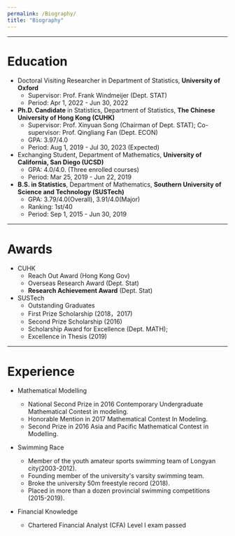 ```yaml
---
permalink: /Biography/
title: "Biography"
---
```

- - -
# Education

- Doctoral Visiting Researcher in Department of Statistics, **University of Oxford**
  - Supervisor: Prof. Frank Windmeijer (Dept. STAT)
  - Period: Apr 1, 2022 - Jun 30, 2022
- **Ph.D. Candidate** in Statistics, Department of Statistics, **The Chinese University of Hong Kong (CUHK)**
  - Supervisor: Prof. Xinyuan Song (Chairman of Dept. STAT); Co-supervisor: Prof. Qingliang Fan (Dept. ECON)
  - GPA: 3.97/4.0
  - Period: Aug 1, 2019 - Jul 30, 2023 (Expected)
- Exchanging Student, Department of Mathematics, **University of California, San Diego (UCSD)**
  - GPA: 4.0/4.0. (Three enrolled courses)
  - Period: Mar 25, 2019 - Jun 22, 2019
- **B.S. in Statistics**, Department of Mathematics, **Southern University of Science and Technology (SUSTech)**
  - GPA: 3.79/4.0(Overall), 3.91/4.0(Major)
  - Ranking: 1st/40
  - Period: Sep 1, 2015 - Jun 30, 2019

- - -
# Awards
- CUHK
  - Reach Out Award (Hong Kong Gov)
  - Overseas Research Award (Dept. Stat)
  - **Research Achievement Award** (Dept. Stat)
- SUSTech 
  - Outstanding Graduates
  - First Prize Scholarship (2018，2017)
  - Second Prize Scholarship (2016)
  - Scholarship Award for Excellence (Dept. MATH);
  - Excellence in Thesis (2019)

- - -

# Experience
- Mathematical Modelling
  - National Second Prize in 2016 Contemporary Undergraduate Mathematical Contest in modeling.
  - Honorable Mention in 2017 Mathematical Contest In Modeling.
  - Second Prize in 2016 Asia and Pacific Mathematical Contest in Modelling.
- Swimming Race
  - Member of the youth amateur sports swimming team of Longyan city(2003-2012).
  - Founding member of the university's varsity swimming team.
  - Broke the university 50m freestyle record (2018).
  - Placed in more than a dozen provincial swimming competitions (2015-2019).

- Financial Knowledge
  - Chartered Financial Analyst (CFA) Level I exam passed 




